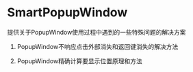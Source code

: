 # SmartPopupWindow
提供关于PopupWindow使用过程中遇到的一些特殊问题的解决方案

1. PopupWindow不响应点击外部消失和返回键消失的解决方法

2. PopupWindow精确计算要显示位置原理和方法
